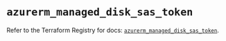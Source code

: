 # `azurerm_managed_disk_sas_token`

Refer to the Terraform Registry for docs: [`azurerm_managed_disk_sas_token`](https://registry.terraform.io/providers/hashicorp/azurerm/4.0.1/docs/resources/managed_disk_sas_token).
